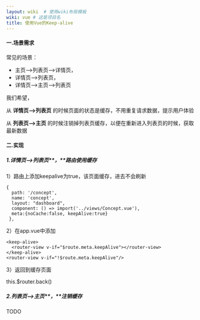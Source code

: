 ```yaml
---
layout: wiki  # 使用wiki布局模板
wiki: vue # 这是项目名
title: 使用Vue的Keep-alive
---
```


#### 一.场景需求

常见的场景：

*   主页—>列表页—>详情页，
*   详情页—>列表页，
*   详情页—>主页—>列表页

我们希望，

从 **详情页—>列表页** 的时候页面的状态是缓存，不用重复请求数据，提示用户体验

从 **列表页—>主页** 的时候注销掉列表页缓存，以便在重新进入列表页的时候，获取最新数据

#### 二.实现

##### 1.详情页—>列表页**，**路由使用缓存

1）路由上添加keepalive为true，该页面缓存，进去不会刷新
```
{
  path: '/concept',
  name: 'concept',
  layout: "dashboard",
  component: () => import('../views/Concept.vue'),
  meta:{noCache:false, keepAlive:true}
 },
```
2）在app.vue中添加
```
<keep-alive>
  <router-view v-if="$route.meta.keepAlive"></router-view>
</keep-alive>
<router-view v-if="!$route.meta.keepAlive"/>
```
3）返回到缓存页面

this.$router.back()

##### 2.列表页—>主页**，**注销缓存

TODO